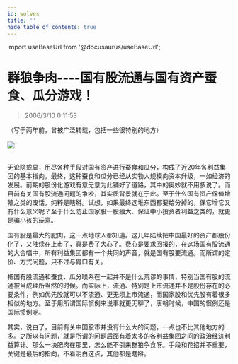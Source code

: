 ```yaml
---
id: wolves
title: ''
hide_table_of_contents: true
---
```


import useBaseUrl from '@docusaurus/useBaseUrl';

# 群狼争肉----国有股流通与国有资产蚕食、瓜分游戏！

> 2006/3/10 0:11:53

<div style={{textAlign: 'center'}}>
（写于两年前，曾被广泛转载，包括一些很特别的地方）<br/><br/>
<img src={useBaseUrl('/img/economics/wolves/wolves.jpeg')} /> <br/><br/>
</div>

无论隐或显，用尽各种手段对国有资产进行蚕食和瓜分，构成了近20年各利益集团的基本指向。最终，这种蚕食和瓜分已经从实物大规模向资本升级，一如经济的发展。前期的股份化游戏有意无意为此铺好了道路，其中的奥妙就不用多说了。而目前有关国有股流通问题的争吵，其实质背景就在于此。至于什么国有资产保值增殖之类的废话，纯粹是瞎掰。试想，如果最终这堆东西都要给分掉的，保它增它又有什么意义呢？至于什么防止国家股一股独大、保证中小投资者利益之类的，就更是骗小孩的玩意。 

国有股是最大的肥肉，这一点地球人都知道。这几年陆续把中国最好的资产都股份化了，又陆续在上市了，真是费了大心了。费心是要求回报的，在这场国有股流通的大合唱中，所有利益集团都有一个共同的声音，就是国有股要流通。而所谓的定价、方式问题，只不过与胃口有关。

把国有股流通和蚕食、瓜分联系在一起并不是什么荒谬的事情，特别当国有股的流通被当成理所当然的时候。而实际上，流通、特别是上市流通并不是股份存在的必要条件，例如优先股就可以不流通、更无须上市流通，而国家股和优先股有着很多相似的地方。至于用所谓国际惯例来说事就更无聊了，唐朝时候，中国的惯例还是国际惯例呢。

其实，说白了，目前有关中国股市并没有什么大的问题，一点也不比其他地方的多。之所以有问题，就是所谓的问题后面有着太多的各利益集团之间的政治经济利益算计。那么一块肥肉在那里，怎么能不引来群狼争食呀。手段和花招并不重要，关键是最后的指向，不看明白这点，其他都是瞎掰。